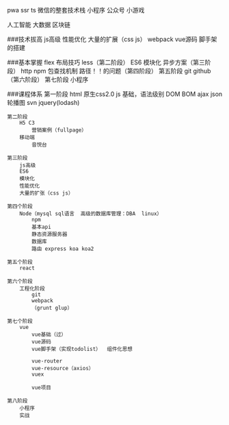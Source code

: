 pwa
ssr
ts
微信的整套技术栈
	小程序
	公众号
	小游戏

人工智能
大数据
区块链
	



###技术拔高
	js高级
	性能优化
	大量的扩展（css js）
	webpack
	vue源码
	脚手架的搭建

###基本掌握
	flex 布局技巧   less（第二阶段）
	ES6 模块化 异步方案（第三阶段）
	http npm 包查找机制    路径！！的问题（第四阶段）
	第五阶段
	git github（第六阶段）
	第七阶段
	小程序
	

###课程体系
	第一阶段
		html
		原生css2.0
		js
			基础，语法级别
			DOM BOM ajax json
			轮播图
		svn
		jquery(lodash)	
		
	第二阶段
		H5 C3  
			营销案例（fullpage）	
		移动端
			音悦台	
	
	第三阶段
		js高级
		ES6
		模块化
		性能优化
		大量的扩张（css js）
	
	第四个阶段
		Node（mysql sql语言  高级的数据库管理：DBA  linux）
			npm
			基本api
			静态资源服务器
			数据库
			路由 express koa koa2
	
	第五个阶段
		react
	
	第六个阶段
		工程化阶段
			git
			webpack
			（grunt glup）
	
	第七个阶段
		vue
			vue基础（过）
			vue源码
			vue脚手架（实现todolist）  组件化思想
			
			vue-router
			vue-resource（axios）
			vuex
			
			vue项目
	
	第八阶段
		小程序
		实战
		